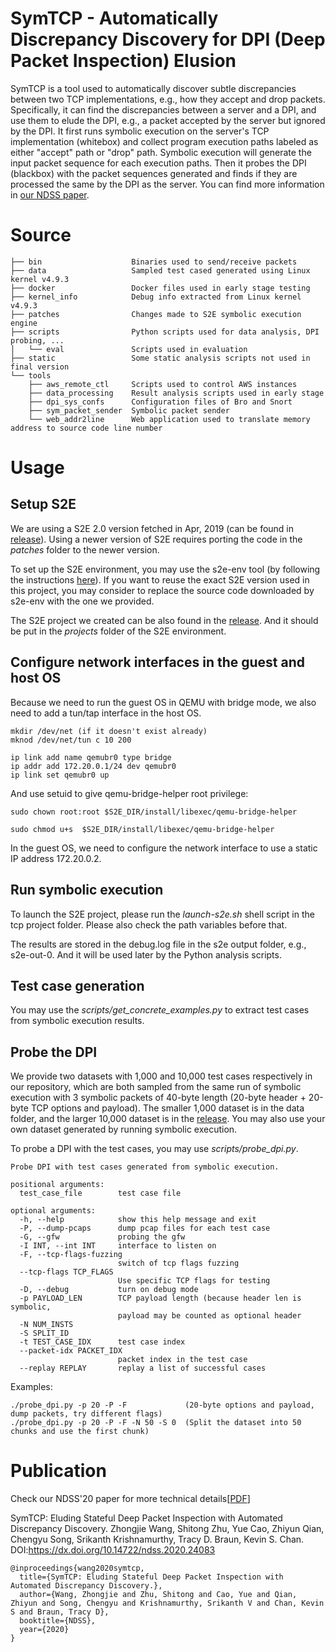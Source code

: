 # SymTCP - Automatically Discrepancy Discovery for DPI (Deep Packet Inspection) Elusion

SymTCP is a tool used to automatically discover subtle discrepancies between two TCP implementations, e.g., how they accept and drop packets. Specifically, it can find the discrepancies between a server and a DPI, and use them to elude the DPI, e.g., a packet accepted by the server but ignored by the DPI. It first runs symbolic execution on the server's TCP implementation (whitebox) and collect program execution paths labeled as either "accept" path or "drop" path. Symbolic execution will generate the input packet sequence for each execution paths. Then it probes the DPI (blackbox) with the packet sequences generated and finds if they are processed the same by the DPI as the server. You can find more information in [our NDSS paper](https://www.cs.ucr.edu/~zhiyunq/pub/ndss20_symtcp.pdf).

# Source
```
├── bin                    Binaries used to send/receive packets
├── data                   Sampled test cased generated using Linux kernel v4.9.3
├── docker                 Docker files used in early stage testing
├── kernel_info            Debug info extracted from Linux kernel v4.9.3
├── patches                Changes made to S2E symbolic execution engine
├── scripts                Python scripts used for data analysis, DPI probing, ...
│   └── eval               Scripts used in evaluation
├── static                 Some static analysis scripts not used in final version
└── tools
    ├── aws_remote_ctl     Scripts used to control AWS instances 
    ├── data_processing    Result analysis scripts used in early stage
    ├── dpi_sys_confs      Configuration files of Bro and Snort
    ├── sym_packet_sender  Symbolic packet sender
    └── web_addr2line      Web application used to translate memory address to source code line number

```

# Usage

## Setup S2E

We are using a S2E 2.0 version fetched in Apr, 2019 (can be found in [release](https://github.com/seclab-ucr/sym-tcp/releases/tag/1.0.1)). Using a newer version of S2E requires porting the code in the *patches* folder to the newer version. 

To set up the S2E environment, you may use the s2e-env tool (by following the instructions [here](http://s2e.systems/docs/s2e-env.html)). If you want to reuse the exact S2E version used in this project, you may consider to replace the source code downloaded by s2e-env with the one we provided.

The S2E project we created can be also found in the [release](https://github.com/seclab-ucr/sym-tcp/releases/tag/1.0.1).
And it should be put in the *projects* folder of the S2E environment. 

## Configure network interfaces in the guest and host OS

Because we need to run the guest OS in QEMU with bridge mode, we also need to add a tun/tap interface in the host OS.

```
mkdir /dev/net (if it doesn't exist already)
mknod /dev/net/tun c 10 200

ip link add name qemubr0 type bridge
ip addr add 172.20.0.1/24 dev qemubr0
ip link set qemubr0 up
```

And use setuid to give qemu-bridge-helper root privilege:

```
sudo chown root:root $S2E_DIR/install/libexec/qemu-bridge-helper 

sudo chmod u+s  $S2E_DIR/install/libexec/qemu-bridge-helper
```

In the guest OS, we need to configure the network interface to use a static IP address 172.20.0.2. 

## Run symbolic execution

To launch the S2E project, please run the *launch-s2e.sh* shell script in the tcp project folder. 
Please also check the path variables before that. 

The results are stored in the debug.log file in the s2e output folder, e.g., s2e-out-0. And it will be used later by the Python analysis scripts. 

## Test case generation

You may use the *scripts/get_concrete_examples.py* to extract test cases from symbolic execution results. 

## Probe the DPI

We provide two datasets with 1,000 and 10,000 test cases respectively in our repository, which are both sampled from the same run of symbolic execution with 3 symbolic packets of 40-byte length (20-byte header + 20-byte TCP options and payload).
The smaller 1,000 dataset is in the data folder, and the larger 10,000 dataset is in the [release](https://github.com/seclab-ucr/sym-tcp/releases/tag/1.0). 
You may also use your own dataset generated by running symbolic execution.

To probe a DPI with the test cases, you may use *scripts/probe_dpi.py*.

```
Probe DPI with test cases generated from symbolic execution.

positional arguments:
  test_case_file        test case file

optional arguments:
  -h, --help            show this help message and exit
  -P, --dump-pcaps      dump pcap files for each test case
  -G, --gfw             probing the gfw
  -I INT, --int INT     interface to listen on
  -F, --tcp-flags-fuzzing
                        switch of tcp flags fuzzing
  --tcp-flags TCP_FLAGS
                        Use specific TCP flags for testing
  -D, --debug           turn on debug mode
  -p PAYLOAD_LEN        TCP payload length (because header len is symbolic,
                        payload may be counted as optional header
  -N NUM_INSTS
  -S SPLIT_ID
  -t TEST_CASE_IDX      test case index
  --packet-idx PACKET_IDX
                        packet index in the test case
  --replay REPLAY       replay a list of successful cases
```

Examples:

```
./probe_dpi.py -p 20 -P -F             (20-byte options and payload, dump packets, try different flags)
./probe_dpi.py -p 20 -P -F -N 50 -S 0  (Split the dataset into 50 chunks and use the first chunk)
```

# Publication 

Check our NDSS'20 paper for more technical details[[PDF](https://www.cs.ucr.edu/~zhiyunq/pub/ndss20_symtcp.pdf)]

SymTCP: Eluding Stateful Deep Packet Inspection with Automated Discrepancy Discovery.
Zhongjie Wang, Shitong Zhu, Yue Cao, Zhiyun Qian, Chengyu Song, Srikanth Krishnamurthy, Tracy D. Braun, Kevin S. Chan. 
DOI:https://dx.doi.org/10.14722/ndss.2020.24083

```
@inproceedings{wang2020symtcp,
  title={SymTCP: Eluding Stateful Deep Packet Inspection with Automated Discrepancy Discovery.},
  author={Wang, Zhongjie and Zhu, Shitong and Cao, Yue and Qian, Zhiyun and Song, Chengyu and Krishnamurthy, Srikanth V and Chan, Kevin S and Braun, Tracy D},
  booktitle={NDSS},
  year={2020}
}
```

